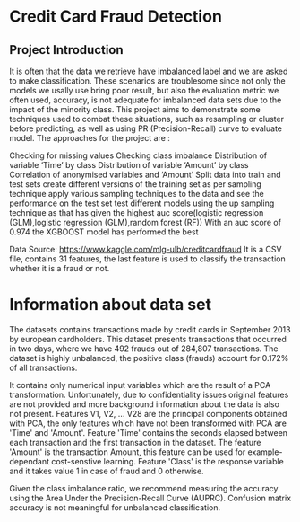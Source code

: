 # Credit Card Fraud Detection

## Project Introduction

It is often that the data we retrieve have imbalanced label and we are asked to make classification. These scenarios are troublesome since not only the models we usally use bring poor result, but also the evaluation metric we often used, accuracy, is not adequate for imbalanced data sets due to the impact of the minority class. This project aims to demonstrate some techniques used to combat these situations, such as resampling or cluster before predicting, as well as using PR (Precision-Recall) curve to evaluate model. The approaches for the project are :

Checking for missing values
Checking class imbalance
Distribution of variable ‘Time’ by class
Distribution of variable ‘Amount’ by class
Correlation of anonymised variables and ‘Amount’
Split data into train and test sets
create different versions of the training set as per sampling technique
apply various sampling techniques to the data and see the performance on the test set
test different models using the up sampling technique as that has given the highest auc score(logistic regression (GLM),logistic regression (GLM),random forest (RF))
With an auc score of 0.974 the XGBOOST model has performed the best 

Data Source: https://www.kaggle.com/mlg-ulb/creditcardfraud
It is a CSV file, contains 31 features, the last feature is used to classify the transaction whether it is a fraud or not.

# Information about data set

The datasets contains transactions made by credit cards in September 2013 by european cardholders. This dataset presents transactions that occurred in two days, where we have 492 frauds out of 284,807 transactions. The dataset is highly unbalanced, the positive class (frauds) account for 0.172% of all transactions.

It contains only numerical input variables which are the result of a PCA transformation. Unfortunately, due to confidentiality issues original features are not provided and more background information about the data is also not present. Features V1, V2, ... V28 are the principal components obtained with PCA, the only features which have not been transformed with PCA are 'Time' and 'Amount'. Feature 'Time' contains the seconds elapsed between each transaction and the first transaction in the dataset. The feature 'Amount' is the transaction Amount, this feature can be used for example-dependant cost-senstive learning. Feature 'Class' is the response variable and it takes value 1 in case of fraud and 0 otherwise.

Given the class imbalance ratio, we recommend measuring the accuracy using the Area Under the Precision-Recall Curve (AUPRC). Confusion matrix accuracy is not meaningful for unbalanced classification.







